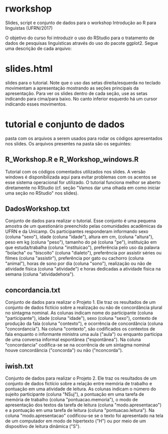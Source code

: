 # rworkshop
Slides, script e conjunto de dados para o workshop Introdução ao R para linguistas (UFRN/2017)

O objetivo do curso foi introduzir o uso do RStudio para o tratamento de dados de pesquisas linguísticas através do uso do pacote ggplot2. Segue uma descrição de cada arquivo:

# slides.html
slides para o tutorial. Note que o uso das setas direita/esquerda no teclado movimentam a apresentação mostrando as seções principais da apresentação. Para ver os slides dentro de cada seção, use as setas indicando para cima/para baixo. No canto inferior esquerdo há um cursor indicando esses movimentos. 

# tutorial e conjunto de dados 
pasta com os arquivos a serem usados para rodar os códigos apresentados nos slides. Os arquivos presentes na pasta são os seguintes: 

## R_Workshop.R  e R_Workshop_windows.R 
Tutorial com os códigos comentados utilizados nos slides. A versão windows é disponibilizada aqui para evitar problemas com os acentos se esse sistema operacional for utilizado. O tutorial funciona melhor se aberto diretamente no RStudio (cf. seção "Vamos dar uma olhada em como iniciar uma seção no RStudio" nos slides).  

## DadosWorkshop.txt
Conjunto de dados para realizar o tutorial. Esse conjunto é uma pequena amostra de um questionário preenchido pelas comunidades acadêmicas da UFRN e da Unicamp. Os participantes responderam informando sexo (coluna "sexo"), idade (coluna "idade"), altura em cm, (coluna "altura"), peso em kg (coluna "peso"), tamanho do pé (coluna "pe"), instituição em que estuda/trabalha (coluna "instituicao"), preferência pelo uso da palavra "bolacha" ou "biscoito" (coluna "dialeto"), preferência por assistir séries ou filmes (coluna "assistir"), preferência por gato ou cachorro (coluna "animal"), horas de sono por dia (coluna "sono"), realização ou não de atividade física (coluna "atividade") e horas dedicadas a atividade física na semana (coluna "atividadehora").
    
## concordancia.txt
Conjunto de dados para realizar o Projeto 1. Ele traz os resultados de um conjunto de dados fictício sobre a realização ou não de concordância plural no sintagma nominal. As colunas indicam nome do participante (coluna "participante"), idade (coluna "idade"), sexo (coluna "sexo"), contexto de produção da fala (coluna "contexto"), e ocorrência de concordância (coluna "concordancia"). Na coluna "contexto", são codificados os contextos de fala enquanto o informante ministra uma aula ("aula") ou enquanto participa de uma conversa informal espontânea ("espontânea"). Na coluna "concordancia" codifica-se se na ocorrência de um sintagma nominal houve concordância ("concorda") ou não ("nconcorda"). 

## iwish.txt
Conjunto de dados para realizar o Projeto 2. Ele traz os resultados de um conjunto de dados fictício sobre a relação entre memória de trabalho e pontuação em uma atividade de leitura. As colunas indicam o número do sujeito participante (coluna "NSuj"), a pontuação em uma tarefa de memória de trabalho (coluna "pontuacao.memoria"), o modo de apresentação dos textos da tarefa de leitura (coluna "modo.apresentacao") e a pontuação em uma tarefa de leitura (coluna "pontuacao.leitura"). Na coluna "modo.apresentacao" codificou-se se o texto foi apresentado na tela de um computador em modo de hipertexto ("H") ou por meio de um dispositivo de leitura dinâmica ("S"). 

